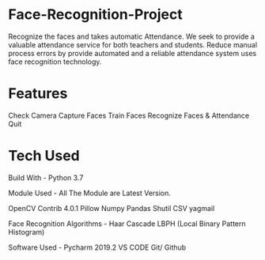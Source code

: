 # Face-Recognition-Project

Recognize the faces and takes automatic Attendance.
We seek to provide a valuable attendance service for both teachers and students. 
Reduce manual process errors by provide automated and a reliable attendance system uses face recognition technology.

# Features 
Check Camera
Capture Faces
Train Faces
Recognize Faces & Attendance
Quit

# Tech Used 

Build With -
Python 3.7

Module Used -
All The Module are Latest Version.

OpenCV Contrib 4.0.1
Pillow
Numpy
Pandas
Shutil
CSV
yagmail

Face Recognition Algorithms -
Haar Cascade
LBPH (Local Binary Pattern Histogram)

Software Used -
Pycharm 2019.2
VS CODE
Git/ Github
